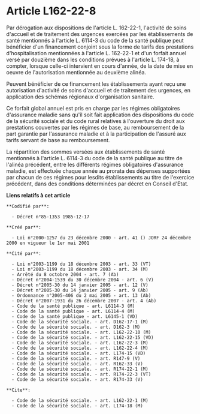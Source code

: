 # Article L162-22-8

Par dérogation aux dispositions de l'article L. 162-22-1, l'activité de soins d'accueil et de traitement des urgences
exercées par les établissements de santé mentionnés à l'article L. 6114-3 du code de la santé publique peut bénéficier d'un
financement conjoint sous la forme de tarifs des prestations d'hospitalisation mentionnées à l'article L. 162-22-1 et d'un
forfait annuel versé par douzième dans les conditions prévues à l'article L. 174-18, à compter, lorsque celle-ci intervient
en cours d'année, de la date de mise en oeuvre de l'autorisation mentionnée au deuxième alinéa.

Peuvent bénéficier de ce financement les établissements ayant reçu une autorisation d'activité de soins d'accueil et de
traitement des urgences, en application des schémas régionaux d'organisation sanitaire.

Ce forfait global annuel est pris en charge par les régimes obligatoires d'assurance maladie sans qu'il soit fait application
des dispositions du code de la sécurité sociale et du code rural relatives à l'ouverture du droit aux prestations couvertes
par les régimes de base, au remboursement de la part garantie par l'assurance maladie et à la participation de l'assuré aux
tarifs servant de base au remboursement.

La répartition des sommes versées aux établissements de santé mentionnés à l'article L. 6114-3 du code de la santé publique
au titre de l'alinéa précédent, entre les différents régimes obligatoires d'assurance maladie, est effectuée chaque année au
prorata des dépenses supportées par chacun de ces régimes pour lesdits établissements au titre de l'exercice précédent, dans
des conditions déterminées par décret en Conseil d'Etat.

**Liens relatifs à cet article**

	**Codifié par**:

	  - Décret n°85-1353 1985-12-17

	**Créé par**:

	  - Loi n°2000-1257 du 23 décembre 2000 - art. 41 () JORF 24 décembre 2000 en vigueur le 1er mai 2001

	**Cité par**:

	  - Loi n°2003-1199 du 18 décembre 2003 - art. 33 (VT)
	  - Loi n°2003-1199 du 18 décembre 2003 - art. 34 (M)
	  - Arrêté du 8 octobre 2004 - art. 7 (Ab)
	  - Décret n°2004-1539 du 30 décembre 2004 - art. 6 (V)
	  - Décret n°2005-30 du 14 janvier 2005 - art. 12 (V)
	  - Décret n°2005-30 du 14 janvier 2005 - art. 9 (Ab)
	  - Ordonnance n°2005-406 du 2 mai 2005 - art. 13 (Ab)
	  - Décret n°2007-1931 du 26 décembre 2007 - art. 4 (Ab)
	  - Code de la santé publique - art. L6114-3 (M)
	  - Code de la santé publique - art. L6114-4 (M)
	  - Code de la santé publique - art. L6145-1 (VD)
	  - Code de la sécurité sociale. - art. D162-17-1 (M)
	  - Code de la sécurité sociale. - art. D162-3 (M)
	  - Code de la sécurité sociale. - art. L162-22-10 (M)
	  - Code de la sécurité sociale. - art. L162-22-15 (VD)
	  - Code de la sécurité sociale. - art. L162-22-3 (M)
	  - Code de la sécurité sociale. - art. L162-22-4 (M)
	  - Code de la sécurité sociale. - art. L174-15 (VD)
	  - Code de la sécurité sociale. - art. R147-9 (V)
	  - Code de la sécurité sociale. - art. R162-33 (V)
	  - Code de la sécurité sociale. - art. R174-22-1 (M)
	  - Code de la sécurité sociale. - art. R174-22-3 (VT)
	  - Code de la sécurité sociale. - art. R174-33 (V)

	**Cite**:

	  - Code de la sécurité sociale. - art. L162-22-1 (M)
	  - Code de la sécurité sociale. - art. L174-18 (M)

